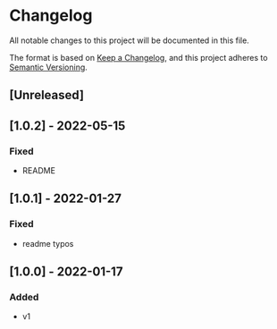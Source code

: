 # Changelog
All notable changes to this project will be documented in this file.

The format is based on [Keep a Changelog](https://keepachangelog.com/en/1.0.0/),
and this project adheres to [Semantic Versioning](https://semver.org/spec/v2.0.0.html).

## [Unreleased]
## [1.0.2] - 2022-05-15
### Fixed
- README

## [1.0.1] - 2022-01-27
### Fixed
- readme typos

## [1.0.0] - 2022-01-17
### Added
- v1
